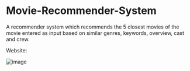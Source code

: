 # Movie-Recommender-System
A recommender system which recommends the 5 closest movies of the movie entered as input based on similar genres, keywords, overview, cast and crew.

Website:

![image](https://user-images.githubusercontent.com/105263888/194851612-f8f6c25e-8a38-40b5-b9c2-b1faac3a116d.png)

